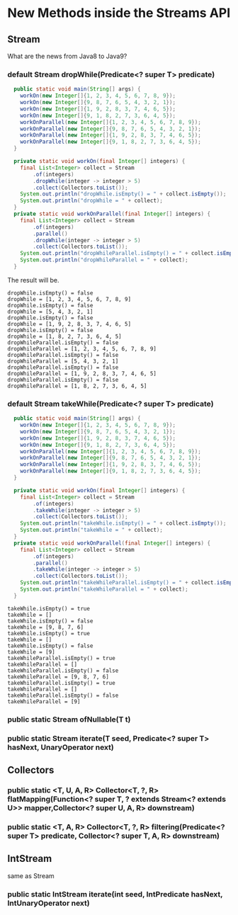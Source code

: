 # New Methods inside the Streams API

## Stream
What are the news from Java8 to Java9?

### default Stream<T> dropWhile(Predicate<? super T> predicate)

```java
  public static void main(String[] args) {
    workOn(new Integer[]{1, 2, 3, 4, 5, 6, 7, 8, 9});
    workOn(new Integer[]{9, 8, 7, 6, 5, 4, 3, 2, 1});
    workOn(new Integer[]{1, 9, 2, 8, 3, 7, 4, 6, 5});
    workOn(new Integer[]{9, 1, 8, 2, 7, 3, 6, 4, 5});
    workOnParallel(new Integer[]{1, 2, 3, 4, 5, 6, 7, 8, 9});
    workOnParallel(new Integer[]{9, 8, 7, 6, 5, 4, 3, 2, 1});
    workOnParallel(new Integer[]{1, 9, 2, 8, 3, 7, 4, 6, 5});
    workOnParallel(new Integer[]{9, 1, 8, 2, 7, 3, 6, 4, 5});
  }

  private static void workOn(final Integer[] integers) {
    final List<Integer> collect = Stream
        .of(integers)
        .dropWhile(integer -> integer > 5)
        .collect(Collectors.toList());
    System.out.println("dropWhile.isEmpty() = " + collect.isEmpty());
    System.out.println("dropWhile = " + collect);
  }
  private static void workOnParallel(final Integer[] integers) {
    final List<Integer> collect = Stream
        .of(integers)
        .parallel()
        .dropWhile(integer -> integer > 5)
        .collect(Collectors.toList());
    System.out.println("dropWhileParallel.isEmpty() = " + collect.isEmpty());
    System.out.println("dropWhileParallel = " + collect);
  }
```

The result will be.

```text
dropWhile.isEmpty() = false
dropWhile = [1, 2, 3, 4, 5, 6, 7, 8, 9]
dropWhile.isEmpty() = false
dropWhile = [5, 4, 3, 2, 1]
dropWhile.isEmpty() = false
dropWhile = [1, 9, 2, 8, 3, 7, 4, 6, 5]
dropWhile.isEmpty() = false
dropWhile = [1, 8, 2, 7, 3, 6, 4, 5]
dropWhileParallel.isEmpty() = false
dropWhileParallel = [1, 2, 3, 4, 5, 6, 7, 8, 9]
dropWhileParallel.isEmpty() = false
dropWhileParallel = [5, 4, 3, 2, 1]
dropWhileParallel.isEmpty() = false
dropWhileParallel = [1, 9, 2, 8, 3, 7, 4, 6, 5]
dropWhileParallel.isEmpty() = false
dropWhileParallel = [1, 8, 2, 7, 3, 6, 4, 5]
```

### default Stream<T> takeWhile(Predicate<? super T> predicate)

```java
  public static void main(String[] args) {
    workOn(new Integer[]{1, 2, 3, 4, 5, 6, 7, 8, 9});
    workOn(new Integer[]{9, 8, 7, 6, 5, 4, 3, 2, 1});
    workOn(new Integer[]{1, 9, 2, 8, 3, 7, 4, 6, 5});
    workOn(new Integer[]{9, 1, 8, 2, 7, 3, 6, 4, 5});
    workOnParallel(new Integer[]{1, 2, 3, 4, 5, 6, 7, 8, 9});
    workOnParallel(new Integer[]{9, 8, 7, 6, 5, 4, 3, 2, 1});
    workOnParallel(new Integer[]{1, 9, 2, 8, 3, 7, 4, 6, 5});
    workOnParallel(new Integer[]{9, 1, 8, 2, 7, 3, 6, 4, 5});
  }

  private static void workOn(final Integer[] integers) {
    final List<Integer> collect = Stream
        .of(integers)
        .takeWhile(integer -> integer > 5)
        .collect(Collectors.toList());
    System.out.println("takeWhile.isEmpty() = " + collect.isEmpty());
    System.out.println("takeWhile = " + collect);
  }
  private static void workOnParallel(final Integer[] integers) {
    final List<Integer> collect = Stream
        .of(integers)
        .parallel()
        .takeWhile(integer -> integer > 5)
        .collect(Collectors.toList());
    System.out.println("takeWhileParallel.isEmpty() = " + collect.isEmpty());
    System.out.println("takeWhileParallel = " + collect);
  }
```

```text
takeWhile.isEmpty() = true
takeWhile = []
takeWhile.isEmpty() = false
takeWhile = [9, 8, 7, 6]
takeWhile.isEmpty() = true
takeWhile = []
takeWhile.isEmpty() = false
takeWhile = [9]
takeWhileParallel.isEmpty() = true
takeWhileParallel = []
takeWhileParallel.isEmpty() = false
takeWhileParallel = [9, 8, 7, 6]
takeWhileParallel.isEmpty() = true
takeWhileParallel = []
takeWhileParallel.isEmpty() = false
takeWhileParallel = [9]
```



### public static<T> Stream<T> ofNullable(T t)

### public static<T> Stream<T> iterate(T seed, Predicate<? super T> hasNext, UnaryOperator<T> next)

## Collectors

### public static <T, U, A, R> Collector<T, ?, R> flatMapping(Function<? super T, ? extends Stream<? extends U>> mapper,Collector<? super U, A, R> downstream)
                                       
### public static <T, A, R> Collector<T, ?, R> filtering(Predicate<? super T> predicate, Collector<? super T, A, R> downstream)

## IntStream
same as Stream
### public static IntStream iterate(int seed, IntPredicate hasNext, IntUnaryOperator next)

